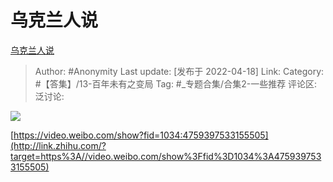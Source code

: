 # 乌克兰人说
[乌克兰人说](https://zhuanlan.zhihu.com/p/500388046)

> Author: #Anonymity
> Last update: [发布于 2022-04-18]
> Link:
> Category: #【答集】/13-百年未有之变局
> Tag: #_专题合集/合集2-一些推荐
> 评论区:
> 泛讨论:

![](https://pic1.zhimg.com/80/v2-7119f4b3f16960cadaa3d81aad81cf92_1440w.webp?source=d16d100b)

[https://video.weibo.com/show?fid=1034:4759397533155505](http://link.zhihu.com/?target=https%3A//video.weibo.com/show%3Ffid%3D1034%3A4759397533155505)
